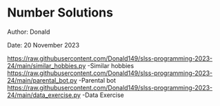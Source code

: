 # Number Solutions

Author: Donald

Date: 20 November 2023

https://raw.githubusercontent.com/Donald149/slss-programming-2023-24/main/similar_hobbies.py    -Similar hobbies
https://raw.githubusercontent.com/Donald149/slss-programming-2023-24/main/parental_bot.py       -Parental bot
https://raw.githubusercontent.com/Donald149/slss-programming-2023-24/main/data_exercise.py      -Data Exercise